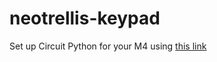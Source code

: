 # neotrellis-keypad

Set up Circuit Python for your M4 using [this link](https://learn.adafruit.com/adafruit-neotrellis-m4/circuitpython)
